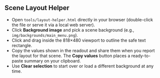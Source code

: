 ## Scene Layout Helper

- Open `tools/layout-helper.html` directly in your browser (double-click the file or serve it via a local web server).
- Click **Background image** and pick a scene background (e.g., `img/backgrounds/main_menu.png`).
- Click and drag inside the 818×480 viewport to outline the safe text rectangle.
- Copy the values shown in the readout and share them when you report the layout for that scene. The **Copy values** button places a ready-to-paste summary on your clipboard.
- Use **Clear selection** to start over or load a different background at any time.
